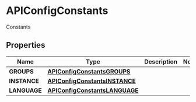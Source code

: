 

# APIConfigConstants

Constants

## Properties

| Name | Type | Description | Notes |
|------------ | ------------- | ------------- | -------------|
|**GROUPS** | [**APIConfigConstantsGROUPS**](APIConfigConstantsGROUPS.md) |  |  |
|**INSTANCE** | [**APIConfigConstantsINSTANCE**](APIConfigConstantsINSTANCE.md) |  |  |
|**LANGUAGE** | [**APIConfigConstantsLANGUAGE**](APIConfigConstantsLANGUAGE.md) |  |  |



